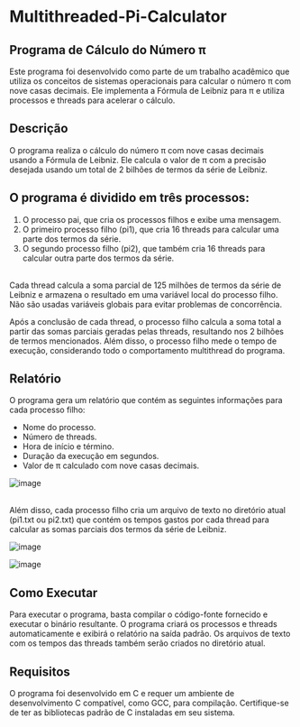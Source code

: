 # Multithreaded-Pi-Calculator


## Programa de Cálculo do Número π
Este programa foi desenvolvido como parte de um trabalho acadêmico que utiliza os conceitos de sistemas operacionais para calcular o número π com nove casas decimais. Ele implementa a Fórmula de Leibniz para π e utiliza processos e threads para acelerar o cálculo.

## Descrição
O programa realiza o cálculo do número π com nove casas decimais usando a Fórmula de Leibniz. Ele calcula o valor de π com a precisão desejada usando um total de 2 bilhões de termos da série de Leibniz.

## O programa é dividido em três processos:

1. O processo pai, que cria os processos filhos e exibe uma mensagem.
2. O primeiro processo filho (pi1), que cria 16 threads para calcular uma parte dos termos da série.
3. O segundo processo filho (pi2), que também cria 16 threads para calcular outra parte dos termos da série.
<br>
Cada thread calcula a soma parcial de 125 milhões de termos da série de Leibniz e armazena o resultado em uma variável local do processo filho. Não são usadas variáveis globais para evitar problemas de concorrência.

Após a conclusão de cada thread, o processo filho calcula a soma total a partir das somas parciais geradas pelas threads, resultando nos 2 bilhões de termos mencionados. Além disso, o processo filho mede o tempo de execução, considerando todo o comportamento multithread do programa.

## Relatório
O programa gera um relatório que contém as seguintes informações para cada processo filho:

* Nome do processo.
* Número de threads.
* Hora de início e término.
* Duração da execução em segundos.
* Valor de π calculado com nove casas decimais.

![image](https://github.com/IgorAuguusto/Multithreaded-Pi-Calculator/assets/82172424/228e309b-aff8-4ff8-a35a-1695adec362f)



<br>
Além disso, cada processo filho cria um arquivo de texto no diretório atual (pi1.txt ou pi2.txt) que contém os tempos gastos por cada thread para calcular as somas parciais dos termos da série de Leibniz.

![image](https://github.com/IgorAuguusto/Multithreaded-Pi-Calculator/assets/82172424/38308542-82ee-438e-9a8a-bdee07beca75)

![image](https://github.com/IgorAuguusto/Multithreaded-Pi-Calculator/assets/82172424/a58c2ad6-1755-4739-a31c-0e73fef8e4fd)



## Como Executar
Para executar o programa, basta compilar o código-fonte fornecido e executar o binário resultante. O programa criará os processos e threads automaticamente e exibirá o relatório na saída padrão. Os arquivos de texto com os tempos das threads também serão criados no diretório atual.

## Requisitos
O programa foi desenvolvido em C e requer um ambiente de desenvolvimento C compatível, como GCC, para compilação. Certifique-se de ter as bibliotecas padrão de C instaladas em seu sistema.
